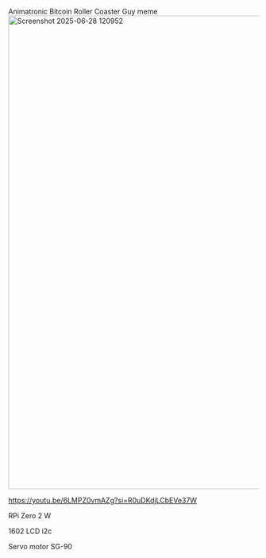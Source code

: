 Animatronic Bitcoin Roller Coaster Guy meme
<img width="1509" height="953" alt="Screenshot 2025-06-28 120952" src="https://github.com/user-attachments/assets/bd373b80-c026-482c-bd35-e46f288885fa" />

https://youtu.be/6LMPZ0vmAZg?si=R0uDKdjLCbEVe37W




RPi Zero 2 W 

1602 LCD i2c

Servo motor SG-90
        

